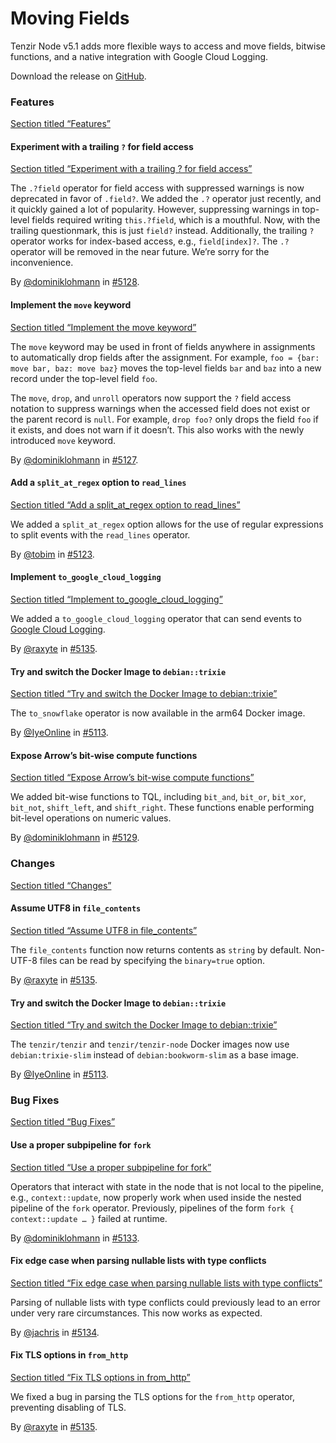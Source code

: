 # Moving Fields

Tenzir Node v5.1 adds more flexible ways to access and move fields, bitwise functions, and a native integration with Google Cloud Logging.

Download the release on [GitHub](https://github.com/tenzir/tenzir/releases/tag/v5.1.0).

### Features

[Section titled “Features”](#features)

#### Experiment with a trailing `?` for field access

[Section titled “Experiment with a trailing ? for field access”](#experiment-with-a-trailing--for-field-access)

The `.?field` operator for field access with suppressed warnings is now deprecated in favor of `.field?`. We added the `.?` operator just recently, and it quickly gained a lot of popularity. However, suppressing warnings in top-level fields required writing `this.?field`, which is a mouthful. Now, with the trailing questionmark, this is just `field?` instead. Additionally, the trailing `?` operator works for index-based access, e.g., `field[index]?`. The `.?` operator will be removed in the near future. We’re sorry for the inconvenience.

By [@dominiklohmann](https://github.com/dominiklohmann) in [#5128](https://github.com/tenzir/tenzir/pull/5128).

#### Implement the `move` keyword

[Section titled “Implement the move keyword”](#implement-the-move-keyword)

The `move` keyword may be used in front of fields anywhere in assignments to automatically drop fields after the assignment. For example, `foo = {bar: move bar, baz: move baz}` moves the top-level fields `bar` and `baz` into a new record under the top-level field `foo`.

The `move`, `drop`, and `unroll` operators now support the `?` field access notation to suppress warnings when the accessed field does not exist or the parent record is `null`. For example, `drop foo?` only drops the field `foo` if it exists, and does not warn if it doesn’t. This also works with the newly introduced `move` keyword.

By [@dominiklohmann](https://github.com/dominiklohmann) in [#5127](https://github.com/tenzir/tenzir/pull/5127).

#### Add a `split_at_regex` option to `read_lines`

[Section titled “Add a split\_at\_regex option to read\_lines”](#add-a-split_at_regex-option-to-read_lines)

We added a `split_at_regex` option allows for the use of regular expressions to split events with the `read_lines` operator.

By [@tobim](https://github.com/tobim) in [#5123](https://github.com/tenzir/tenzir/pull/5123).

#### Implement `to_google_cloud_logging`

[Section titled “Implement to\_google\_cloud\_logging”](#implement-to_google_cloud_logging)

We added a `to_google_cloud_logging` operator that can send events to [Google Cloud Logging](https://cloud.google.com/logging).

By [@raxyte](https://github.com/raxyte) in [#5135](https://github.com/tenzir/tenzir/pull/5135).

#### Try and switch the Docker Image to `debian::trixie`

[Section titled “Try and switch the Docker Image to debian::trixie”](#try-and-switch-the-docker-image-to-debiantrixie)

The `to_snowflake` operator is now available in the arm64 Docker image.

By [@IyeOnline](https://github.com/IyeOnline) in [#5113](https://github.com/tenzir/tenzir/pull/5113).

#### Expose Arrow’s bit-wise compute functions

[Section titled “Expose Arrow’s bit-wise compute functions”](#expose-arrows-bit-wise-compute-functions)

We added bit-wise functions to TQL, including `bit_and`, `bit_or`, `bit_xor`, `bit_not`, `shift_left`, and `shift_right`. These functions enable performing bit-level operations on numeric values.

By [@dominiklohmann](https://github.com/dominiklohmann) in [#5129](https://github.com/tenzir/tenzir/pull/5129).

### Changes

[Section titled “Changes”](#changes)

#### Assume UTF8 in `file_contents`

[Section titled “Assume UTF8 in file\_contents”](#assume-utf8-in-file_contents)

The `file_contents` function now returns contents as `string` by default. Non-UTF-8 files can be read by specifying the `binary=true` option.

By [@raxyte](https://github.com/raxyte) in [#5135](https://github.com/tenzir/tenzir/pull/5135).

#### Try and switch the Docker Image to `debian::trixie`

[Section titled “Try and switch the Docker Image to debian::trixie”](#try-and-switch-the-docker-image-to-debiantrixie-1)

The `tenzir/tenzir` and `tenzir/tenzir-node` Docker images now use `debian:trixie-slim` instead of `debian:bookworm-slim` as a base image.

By [@IyeOnline](https://github.com/IyeOnline) in [#5113](https://github.com/tenzir/tenzir/pull/5113).

### Bug Fixes

[Section titled “Bug Fixes”](#bug-fixes)

#### Use a proper subpipeline for `fork`

[Section titled “Use a proper subpipeline for fork”](#use-a-proper-subpipeline-for-fork)

Operators that interact with state in the node that is not local to the pipeline, e.g., `context::update`, now properly work when used inside the nested pipeline of the `fork` operator. Previously, pipelines of the form `fork { context::update … }` failed at runtime.

By [@dominiklohmann](https://github.com/dominiklohmann) in [#5133](https://github.com/tenzir/tenzir/pull/5133).

#### Fix edge case when parsing nullable lists with type conflicts

[Section titled “Fix edge case when parsing nullable lists with type conflicts”](#fix-edge-case-when-parsing-nullable-lists-with-type-conflicts)

Parsing of nullable lists with type conflicts could previously lead to an error under very rare circumstances. This now works as expected.

By [@jachris](https://github.com/jachris) in [#5134](https://github.com/tenzir/tenzir/pull/5134).

#### Fix TLS options in `from_http`

[Section titled “Fix TLS options in from\_http”](#fix-tls-options-in-from_http)

We fixed a bug in parsing the TLS options for the `from_http` operator, preventing disabling of TLS.

By [@raxyte](https://github.com/raxyte) in [#5135](https://github.com/tenzir/tenzir/pull/5135).